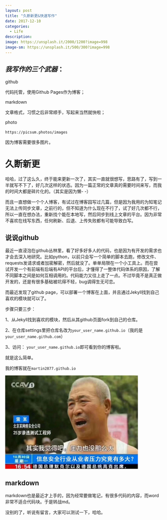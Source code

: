 ```yaml
---
layout: post
title: "久断新更&快速写作"
date: 2017-12-10
categories:
  - Life
description: 
image: https://unsplash.it/2000/1200?image=998
image-sm: https://unsplash.it/500/300?image=998
---
```


## *我写作的三个武器*：

github

代码托管，使用Github Pages作为博客；

markdown

文章格式，习惯之后非常顺手，写起来当然就快啦；

photo

`https://picsum.photos/images `

因为博客需要很多图片。



# 久断新更

哈哈，过了这么久，终于能来更新一次了，其实一直就很想写，思路有了，写到一半就写不下了，好几次这样的状态。因为一篇正常的文章真的需要时间来写，而我的时间大都是碎片化的。（其实是因为懒- -）

而且一直想做一个个人博客，有试过在博客园写过几篇，但是因为我用的为知笔记无法上传同步文章，之前行的，但不知道为什么现在不行了，试了好几次都不行，所以一直在想办法，重新找个能在本地写，然后同步到线上文章的平台。因为非常不喜欢在线写东西，任何刷新、后退、上传失败都有可能导致白写。

## 说说github

最近一直浸泡在github丛林里，看了好多好多人的代码，也是因为有开发的需求也才会去深入地研究。比如python，以前只会写一个简单的脚本去跑，修改文件、requests发请求或者加密解密，然后就没了。单单局限在一个小工具上。而在尝试开发一个有前端有后端有API的平台后，才懂得了一整体代码体系的原因，了解不同脚本之间是如何互相调用的。代码能力又往上走了一点。不过毕竟不是真正做开发的，还是有很多基础被坑得不轻，bug调得生无可恋。

而最近发现了github page，可以部署一个博客在上面，并且通过Jekyll找到自己喜欢的模块就可以了。

步骤只要三步：

1、从Jekyll找到喜欢的模块，然后从其github页面fork到自己的仓库。

2、在仓库settings里把仓库名改为`your_user_name.github.io`（我的是`your_user_name.github.com`）

3、访问： `your_user_name.github.io`即可看到你的博客啦。

就是这么简单。

我的博客就在`martin2877.github.io`

<img src="/images/posts/p1/1.jpg" height="300">  



## markdown

markdown也是最近才上手的，因为经常要做笔记，有很多代码的内容，而word非常不适合代码块。于是转战md。



没别的了，听说有留言，大家可以测试一下，哈哈。



